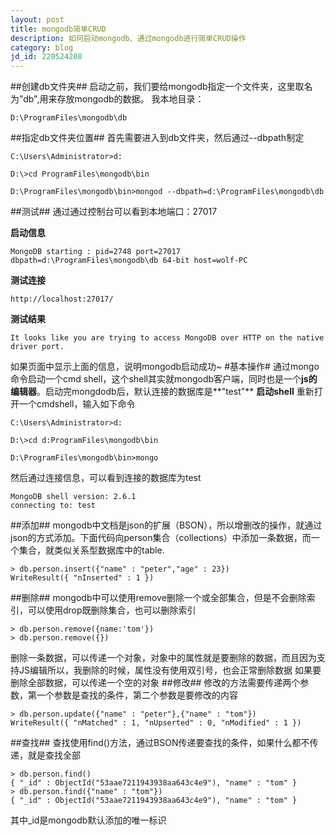 ```yaml
---
layout: post
title: mongodb简单CRUD
description: 如何启动mongodb、通过mongodb进行简单CRUD操作
category: blog
jd_id: 220524208
---
```


##创建db文件夹##
启动之前，我们要给mongodb指定一个文件夹，这里取名为”db",用来存放mongodb的数据。
我本地目录：

	D:\ProgramFiles\mongodb\db

##指定db文件夹位置##
首先需要进入到db文件夹，然后通过--dbpath制定

	C:\Users\Administrator>d:

	D:\>cd ProgramFiles\mongodb\bin

	D:\ProgramFiles\mongodb\bin>mongod --dbpath=d:\ProgramFiles\mongodb\db


##测试##
通过通过控制台可以看到本地端口：27017

**启动信息**

	MongoDB starting : pid=2748 port=27017 dbpath=d:\ProgramFiles\mongodb\db 64-bit host=wolf-PC

**测试连接**

	http://localhost:27017/

**测试结果**

	It looks like you are trying to access MongoDB over HTTP on the native driver port.

如果页面中显示上面的信息，说明mongodb启动成功~
#基本操作#
通过mongo命令启动一个cmd shell，这个shell其实就mongodb客户端，同时也是一个**js的编辑器**。启动完mongdodb后，默认连接的数据库是**"test"**
**启动shell**
重新打开一个cmdshell，输入如下命令

	C:\Users\Administrator>d:

	D:\>cd d:ProgramFiles\mongodb\bin

	D:\ProgramFiles\mongodb\bin>mongo

然后通过连接信息，可以看到连接的数据库为test

	MongoDB shell version: 2.6.1
	connecting to: test

##添加##
mongodb中文档是json的扩展（BSON），所以增删改的操作，就通过json的方式添加。下面代码向person集合（collections）中添加一条数据，而一个集合，就类似关系型数据库中的table.

	> db.person.insert({"name" : "peter","age" : 23})
	WriteResult({ "nInserted" : 1 })

##删除##
mongodb中可以使用remove删除一个或全部集合，但是不会删除索引，可以使用drop既删除集合，也可以删除索引

	> db.person.remove({name:'tom'})
	> db.person.remove({})

删除一条数据，可以传递一个对象，对象中的属性就是要删除的数据，而且因为支持JS编辑所以，我删除的时候，属性没有使用双引号，也会正常删除数据
如果要删除全部数据，可以传递一个空的对象
##修改##
修改的方法需要传递两个参数，第一个参数是查找的条件，第二个参数是要修改的内容

	> db.person.update({"name" : "peter"},{"name" : "tom"})
	WriteResult({ "nMatched" : 1, "nUpserted" : 0, "nModified" : 1 })

##查找##
查找使用find()方法，通过BSON传递要查找的条件，如果什么都不传递，就是查找全部

	> db.person.find()
	{ "_id" : ObjectId("53aae7211943938aa643c4e9"), "name" : "tom" }
	> db.person.find({"name" : "tom"})
	{ "_id" : ObjectId("53aae7211943938aa643c4e9"), "name" : "tom" }

其中_id是mongodb默认添加的唯一标识
